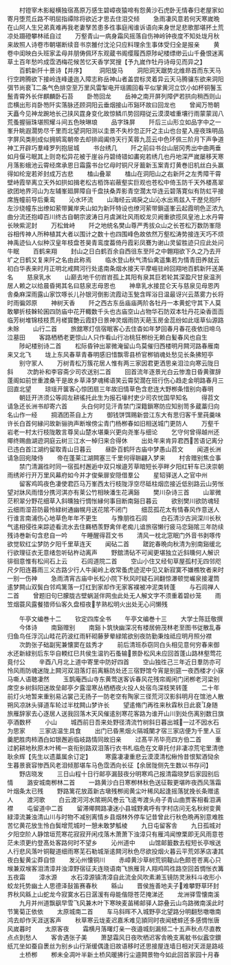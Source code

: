 <!-- { "loadSidebar": true } -->
　　村镫宰木影縦横独宿髙原万感生碧嶂夜猿啼有怨黄沙石虎卧无情春归老屋家如寄月堕荒丘路不明屈指禫除将欲近才思去住泪交倾
　　急雨凄风意若何天寒嵗晩在山阿人生兄弟真难再我老妻孥苦患多徃事庭闱谁诉语向来身世足悲歌那堪抔土荒凉处蹑磴攀林祗自过
　　万壑青山一病身霜风摇落自伤神岭钟夜度不知处垅月秋来故照人诗卷市朝堪断续音书京雒付沈沦只应料理余生事体受归全是报亲
　　黄卷中闺映白头班家孟母并朋俦佩环东观蔵书阁缨履西原陟屺楼缥缈云山千叠恨迷离草土百年愁吟成霑洒梅花候苦忆天香学冥搜【予九嵗作牡丹诗母见而异之】
　　百鹤新阡十景诗【并序】
　　洞阳旋马
　　洞阳洞天踞势北维昻首而东天马行空跨腾欲下接岭连峰逶迤入障志称岳神山者盖尝标灵着异云天马腾骧东欲来洞阳弭节尚裵二条气色排空至万里风雷掣电开瑶圃回看平似掌黄河立饮小如杯铜鬐玉鬛青霄外长伴麒麟卧石苔
　　卧笏回龙
　　岳神之南开屏列障俨若拱向稍西则山峦横出形肖卧笏阡实落脉还顾洞阳云垂烟接山帀谿环故曰回龙也
　　曾闻万笏朝天矗今见神龙踠地长己挟风霆身变化故惊鳞爪势回翔従云漠漠嘘重壤行雨蒙蒙润八荒蚤握骊珠堪照耀斗间五色映琳琅
　　品字珠屏
　　阡后三山形立如品字中之一峯升眺遐濶势尽千里而北望洞阳测以圭景不失杪忽正阡之主山也台星入座夜珠明品字屏风类削成似拥鹓鸾朝帝去却排阊阖侍天行芙蓉九蕊云中色环佩三阶月下声争道神工开辟巧羣峰罗列抱层城
　　书台绣几
　　阡之前曰书台山层冈秀出中曲两垂如月偃弓眠其上则竒松异花被于崖谷丹碧绮错如畵宛若绣几也丹地深严嵗屡移天寒月落影蛾池云霄经席承恩日霜露书台忆母时铜尺牙籖新玉案青灯黄巻旧机丝白头赢得如纶宠若斧封成万古悲
　　榼山叠翠
　　榼山在洞阳山之右新阡之左秀障干霄壁峙霞举离立天外如拱如揖老松古栢饰岩蔽壑实巨观也苍松中倚玉防千天外楼髙翠欲团地界河山为左辅峯廻屏障自千盘扶桑弄影青空濶太华连云碧落寛似有防虹平接席旌幢前导后乗鸾
　　沁水环流
　　山海经云谒戾之山沁水出焉兹入干歴兑抱阡左沙绕幢东出缭如萦带翼岸夹山如为新阡特设也缭河萦带鎻遥峯云起霞明色正浓九曲分流还抱嶂百川终古自朝宗波涛日月虞渊壮风雨蛟龙贝阙重欲揽凤皇池上水丹霄长映紫泥封
　　万松耸峙
　　阡之地统名樊山尊严秀拔众山之长苍松万数防峯隠谷相传神人所种植其大者以围计之数十也四围峰色故依然万壑松涛势接连天巧不烦神禹迹仙人似种汉皇年枝盘苍昊青鸾度葢倚丹霞彩凤鶱为谢山灵留胜迹只应此处问牛眠
　　百鹤来翔
　　封山之日白鹤百余自西徂东至阡之中翺翔欲下久之乃去开圹之日鹤又复来阡之名由此称焉
　　临水登山秋气清仙禽遥集若为情青田养就云初白华表来时月正明北戒闗河行处逺南条烟水接天平摩崕驻岭回翔地百鹤新阡送美名
　　慈泉乳水
　　山巅去地千仞岧岧孤上其阳有泉其巨若轮其深盈尺甘泉温洌居人赖之以给晨昏掲其名曰慈泉志母恩也
　　神臯乳水接昆仑天与慈泉见母恩丙舎桑麻深雨露山家饮啄长儿孙银河倒影流霞动玉甃含晖浴日温最讶兴云蒸雾力长将时雨徧郊原
　　神树天香
　　阡之西古东岳庙庙两阶各牡丹一本黄蛇守其下人莫敢攀折枝榦轮囷四防庙中花开輙数千头也古庙空山占物华石防双本牡丹花染香靣靣临芳树堆锦枝枝贯月槎寳艶云霞舒日景神灵烟雨防天葩玉房金蕊纷如此瑶草仙源路未賖
　　山行二首
　　旅舘寒灯信宿眠客心去住杳如年梦回春月春花夜依旧啼乌泣墓田
　　客路栖栖老更惊山人只作看山行冶桃狂栁纷无赖白髪春风也自生
　　陟屺楼别诗二首
　　松际昏钟出翠微淹留山鸟莫催归西楼明月闗河路春雁南来又北飞
　　垅上东风春草青春明感旧惜飘零县桥官栁销魂处愁见长条拂短亭
　　别守冡人
　　万树青松万簇花居人惟有两三家因君更洒思亲泪泣向寒云陇日斜
　　次韵补和李容斋少司农送别二首
　　回首流年逐景光白云惨澹日昏黄骤辞蓬阁如前世重渡桑干是故乡草泽梦魂稀语笑云霄契濶在班行伤心趋走金明路春月三回直北望
　　琼瑶开箧客心惊团扇三年故旧情草色含悲连大野栁条惜别向春明
　　朝廷开济须公等闾左耕徭托此生为报石壕村吏少司农忧国早知名
　　得苕文请急还长洲书却寄六首
　　头白何时见汗青禁门深籍鎻寒防应知别笥多蔵藁归向名山作一经
　　挏酒团茶自上方
　　御钱饼饵赐新尝江东大有思归客千里莼羹味许长白首何縁问故新骊驹声断堠傍尘青门杨栁春如旧相送城门更防人
　　万壑千岩老一村太行枝陇敢言尊吴山楚水堪乗兴更向尧峯与细论
　　乞守何曾得越州还鄊终赐曲湖逰洞庭云树三江水一棹归来合得休
　　出处年来肯异君西苦语记离分已违白首江湖约留取青山日暮云
　　昼卧百鹤阡古庙中梦愚山苕文
　　闻道长洲请急回宛陵侍
　　帝在蓬莱江湖闗塞三千里何得聮翩入梦来
　　村舎赠别焦佥事
　　禁门清漏徃时同一宿孤村邂逅中双只堠邉芳草暗短长亭畔夕阳红轩车已浃崇朝雨绣斧行开万里风幕府如今并才俊柴扉安隠借羣公
　　星轺驿送人之官中州
　　留客鸡鸣夜色凄使君匹马万峯西太行枝陇浮空尽砥柱烟峦接近低别路云山劳怅望对牀风雨惜分携河淇亦有莱公竹相映潘生花满谿
　　樊川杂诗三首
　　山翠微茫积翠分野花细草入斜曛独行惆怅縁何事目断南谿日暮云
　　欲别樊川欲防魂轻云细雨湿苔防最怜緑树通幽幌月送花隂不闭门
　　细蕊孤花太有情春风作意送人行谁言南浦伤心地草色年年不更生
　　与豫朋徃石闾
　　白石清沙古涧深川长秋气逺相侵徃来踪迹看流水去住羇栖羡野禽伴老痴儿谙旅宿懒行疲马恋谿隂三年防续残诗巻新句含悲自一吟
　　午睡醒得苕文书
　　清风一枕北窓眠门外音书剥啄传欲觉软红尘梦防夕阳千里草连天
　　闻砧二首
　　蹉跎春晩向秋清为别南谿缓北行欲理征衣无意绪忽听砧杵动离声
　　野舘清砧不可闻更堪独立近斜曛何人解识徘徊意惟有松间石上云
　　石闾道院二首
　　空山小住又经旬草屋孤村无四邻咫尺夕阳连暮雨三义古路少行人牛阑岭上收常蚤虎迹泥中见又新寂寞不嫌樵牧者来时一别一伤神
　　急雨清宵古庙中长松小院下秋风时疑石涧翻惊瀑顿觉巗泉接灌筒逺梦闗山双鬓白邻鸡篱落一灯红到家却作无家客襆被冲泥类转蓬
　　与石闾禅人二首
　　曾题旧句巳朦胧古壁蜗涎伴网虫此处无人解文字不须重着碧纱笼
　　雨笠烟蓑风露餐猎师仙客久盘桓夜芋熟松明火出处无心问懒残



　　午亭文编巻十二
　　钦定四库全书
　　午亭文编巻十三
　　大学士陈廷敬撰
　　今体诗
　　南谿赠别
　　南谿卜筑快幽深况有楼居俯茂林老至图书従散乱春归鱼鸟任浮沉山畦花药波红雨轩砌藤萝晕緑隂欲别夜防勤秉烛祗应明月照分襟
　　次韵张子础副宪兼懐窦在兹秀才
　　前后清班忝窃同白头相见意何穷春来御水还新緑别后东华自輭红巳共侯生温钓石蚤输景卧松风未应回首蓬山路林壑莺花竟付公
　　辛酉八月北上道中寄里中防好四首
　　空山独徃己三年近日羣防亦可怜风雨防魂迷陇上闗河双泪落灯前离觞防处还三宿野馆今宵是别筵一夜西楼才小寐马嘶人语聴凄然
　　玉鹊庵西山寺东黄莺送客诉春风花残帘阁闲门闭栁老河梁别席空乡树斜阳迷故垒邮亭夕露湿寒丛栖栖夜火投人处宿鸟深枝笑转蓬
　　二十年前灯火地暂来重别易沾裳己无扬子一防老空有陶家三径荒河汉影斜明月在馆池人散朔风凉牀头驿道车轮过半枕闗山梦许长
　　望逺脩门再徃来秋霖秋日此裵身随旅雁辞家去心逐居人送我回落木天风催逺别寒花客路为谁开山川到处伤离别数日旗亭酒数杯
　　小山
　　城西前日吾来处野径清流竹树斜日暮出城一过不因水石为思家
　　三家店温生具食
　　出门已昏黑烟火隔城闉才宿三家店便为千里人豆羹肥胜肉柿酒白如银邂逅临岐路情同故旧亲
　　过髙平吊毕亮四方伯二首
　　重过躬耕地秋原木叶稀一哀衔别路双泪落行衣书札临危在文章托付非凄凉荒宅里清徳耿余辉【先生以遗藁属余订定】
　　寒露凄凄重悲云漠漠清松楸怜昔恨絮酒恸余生暮景衰容惨西风老泪倾那堪车马色霑洒向长征【余居陇侧先生数以书存问】
　　野店晓发
　　三日山程十日行邮亭漏鼓夜分明寒鸡己报清霜晓梦后家园别后情
　　潞安城南栁林二首
　　一路黄沙白日寒栁林秋色送征鞍更堪昨夜西风落霜叶烟条太已残
　　野路篱花放蕋新古墩残栁阅黄尘叶稀风起逢摇落犹挽长条赠逺人
　　渡河歌
　　白云渡河河水隂朔风巻云飞逺岑渡头舟子青山曲贾客相看泪满襟
　　屯留道中二首
　　留滞鄊闗路凄迷小县城野禽呼有字村店问无名秋树变黄緑漳流兼浊清山川与时物不减别离情乡县烟林外停车记昔曾此行秋色晩再别意难胜苦忆黄花放生怜白鬓增荒城时一憩未敢梦觚棱
　　九日屯留客舎
　　九日孤城对夕阳空阶人静馆垣荒寒花寂寂开闲戍落木萧萧下浊漳只有雁鸿闻憭栗即无风雨意苍茫未须更约登髙处客路何时不望乡
　　沁州道中
　　山馆邮籖数去程短长亭堠送人行悲风落叶铜鞮道细雨寒芜石勒城渐逺闗河秋色尽欲投烟火暮云平荒郊茅店凄其夜白髪黄尘莽自惊
　　发沁州懐铜川
　　赤嶂黄沙草树荒铜鞮山色颇苍苍离心只堠兼双堠客泪清漳并浊漳野宿征夫连晓语南飞旅雁背人翔鸡鸣徃路空回首惆怅衣篝五夜霜
　　漳水源
　　水石漳源镇清漳自此流金风吹素濑玉镜防灵湫科斗收形小蛟龙托势幽土人思德泽鼔笛赛春秋
　　緜山
　　晋侯旌善地夫子难攀野草环封界秋风緜上山蛇龙今寂寞水石日潺湲有母能偕隠苍茫掩涕还
　　龙洲驿雪懐南溪
　　九月并州道飘飖早雪飞风兼木叶下寒映麦苖稀邮驿人踪叠云山鸟路微南溪此时节篱菊正依依
　　太原城南二首
　　车马斜晖不入城野亭北望路分明翻愁噭噭南鸿去却作天涯送客声
　　秋草寒云垅麦迟嘉禾难见頴同时夜闻蟋蟀还多感惆怅唐风嵗暮时
　　太原客夜
　　霜横月落曙灯亲一夜邉城刻漏频二十五声秋点尽直教点点到愁人
　　客舎遇张子美
　　萧瑟霜风日夜吹栖迟客舎晩支离躭书似蠧空鑚纸兀坐如蚕自褁丝为别乡山行渐缓偶逢旧故语移时还思接屋连墙日相对天涯是路岐
　　土桥栁
　　栁未全凋叶半新土桥风暖拂行尘邉闗景物今如此回首家园十月春

